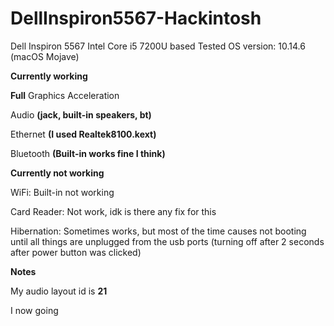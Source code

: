 # DellInspiron5567-Hackintosh
Dell Inspiron 5567 Intel Core i5 7200U based
Tested OS version: 10.14.6 (macOS Mojave)

**Currently working**

__Full__ Graphics Acceleration

Audio **(jack, built-in speakers, bt)**

Ethernet **(I used Realtek8100.kext)** 

Bluetooth **(Built-in works fine I think)**

**Currently not working**

WiFi: Built-in not working

Card Reader: Not work, idk is there any fix for this

Hibernation: Sometimes works, but most of the time causes not booting until all things are unplugged from the usb ports (turning off after 2 seconds after power button was clicked)

**Notes**

My audio layout id is **21**

I now going 
